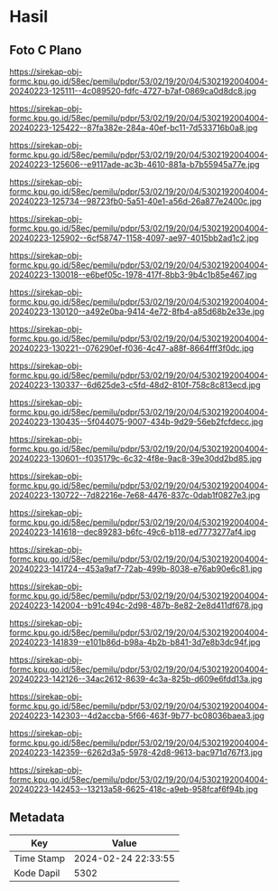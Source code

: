 # Hasil

## Foto C Plano

https://sirekap-obj-formc.kpu.go.id/58ec/pemilu/pdpr/53/02/19/20/04/5302192004004-20240223-125111--4c089520-fdfc-4727-b7af-0869ca0d8dc8.jpg

https://sirekap-obj-formc.kpu.go.id/58ec/pemilu/pdpr/53/02/19/20/04/5302192004004-20240223-125422--87fa382e-284a-40ef-bc11-7d533716b0a8.jpg

https://sirekap-obj-formc.kpu.go.id/58ec/pemilu/pdpr/53/02/19/20/04/5302192004004-20240223-125606--e9117ade-ac3b-4610-881a-b7b55945a77e.jpg

https://sirekap-obj-formc.kpu.go.id/58ec/pemilu/pdpr/53/02/19/20/04/5302192004004-20240223-125734--98723fb0-5a51-40e1-a56d-26a877e2400c.jpg

https://sirekap-obj-formc.kpu.go.id/58ec/pemilu/pdpr/53/02/19/20/04/5302192004004-20240223-125902--6cf58747-1158-4097-ae97-4015bb2ad1c2.jpg

https://sirekap-obj-formc.kpu.go.id/58ec/pemilu/pdpr/53/02/19/20/04/5302192004004-20240223-130018--e6bef05c-1978-417f-8bb3-9b4c1b85e467.jpg

https://sirekap-obj-formc.kpu.go.id/58ec/pemilu/pdpr/53/02/19/20/04/5302192004004-20240223-130120--a492e0ba-9414-4e72-8fb4-a85d68b2e33e.jpg

https://sirekap-obj-formc.kpu.go.id/58ec/pemilu/pdpr/53/02/19/20/04/5302192004004-20240223-130221--076290ef-f036-4c47-a88f-8664fff3f0dc.jpg

https://sirekap-obj-formc.kpu.go.id/58ec/pemilu/pdpr/53/02/19/20/04/5302192004004-20240223-130337--6d625de3-c5fd-48d2-810f-758c8c813ecd.jpg

https://sirekap-obj-formc.kpu.go.id/58ec/pemilu/pdpr/53/02/19/20/04/5302192004004-20240223-130435--5f044075-9007-434b-9d29-56eb2fcfdecc.jpg

https://sirekap-obj-formc.kpu.go.id/58ec/pemilu/pdpr/53/02/19/20/04/5302192004004-20240223-130601--f035179c-6c32-4f8e-9ac8-39e30dd2bd85.jpg

https://sirekap-obj-formc.kpu.go.id/58ec/pemilu/pdpr/53/02/19/20/04/5302192004004-20240223-130722--7d82216e-7e68-4476-837c-0dab1f0827e3.jpg

https://sirekap-obj-formc.kpu.go.id/58ec/pemilu/pdpr/53/02/19/20/04/5302192004004-20240223-141618--dec89283-b6fc-49c6-b118-ed7773277af4.jpg

https://sirekap-obj-formc.kpu.go.id/58ec/pemilu/pdpr/53/02/19/20/04/5302192004004-20240223-141724--453a9af7-72ab-499b-8038-e76ab90e6c81.jpg

https://sirekap-obj-formc.kpu.go.id/58ec/pemilu/pdpr/53/02/19/20/04/5302192004004-20240223-142004--b91c494c-2d98-487b-8e82-2e8d411df678.jpg

https://sirekap-obj-formc.kpu.go.id/58ec/pemilu/pdpr/53/02/19/20/04/5302192004004-20240223-141839--e101b86d-b98a-4b2b-b841-3d7e8b3dc94f.jpg

https://sirekap-obj-formc.kpu.go.id/58ec/pemilu/pdpr/53/02/19/20/04/5302192004004-20240223-142126--34ac2612-8639-4c3a-825b-d609e6fdd13a.jpg

https://sirekap-obj-formc.kpu.go.id/58ec/pemilu/pdpr/53/02/19/20/04/5302192004004-20240223-142303--4d2accba-5f66-463f-9b77-bc08036baea3.jpg

https://sirekap-obj-formc.kpu.go.id/58ec/pemilu/pdpr/53/02/19/20/04/5302192004004-20240223-142359--6262d3a5-5978-42d8-9613-bac971d767f3.jpg

https://sirekap-obj-formc.kpu.go.id/58ec/pemilu/pdpr/53/02/19/20/04/5302192004004-20240223-142453--13213a58-6625-418c-a9eb-958fcaf6f94b.jpg


## Metadata

| Key        | Value               |
| ---------- | ------------------- |
| Time Stamp | 2024-02-24 22:33:55 |
| Kode Dapil | 5302                |



